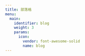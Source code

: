 ```yaml
---
title: 部落格
menu:
  main:
    identifier: blog
    weight: 3
    params:
      icon: 
        vendor: font-awesome-solid
        name: blog
---
```

